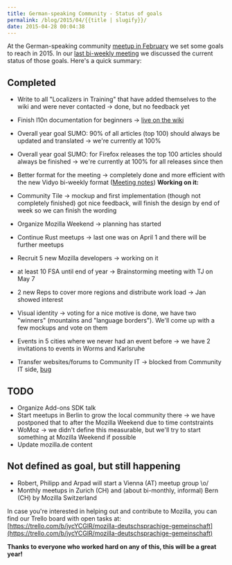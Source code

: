 ```yaml
---
title: German-speaking Community - Status of goals
permalink: /blog/2015/04/{{title | slugify}}/
date: 2015-04-28 00:04:38
---
```


At the German-speaking community [meetup in February](https://mkohler.dev/blog/2015/02/treffen-der-deutschsprachigen-mozilla-gemeinschaft-tag-1-(de-en)/) we set some goals to reach in 2015\. In our [last bi-weekly meeting](https://air.mozilla.org/german-speaking-community-bi-weekly-meeting-20150423/) we discussed the current status of those goals. Here's a quick summary:

<!-- excerpt -->

## Completed

*   Write to all "Localizers in Training" that have added themselves to the wiki and were never contacted -> done, but no feedback yet
*   Finish l10n documentation for beginners -> [live on the wiki](https://wiki.mozilla.org/L10n:Teams:de/Dokumentation)
*   Overall year goal SUMO: 90% of all articles (top 100) should always be updated and translated -> we're currently at 100%
*   Overall year goal SUMO: for Firefox releases the top 100 articles should always be finished -> we're currently at 100% for all releases since then
*   Better format for the meeting -> completely done and more efficient with the new Vidyo bi-weekly format ([Meeting notes](https://wiki.mozilla.org/De/Meetings))
**Working on it:**

*   Community Tile -> mockup and first implementation (though not completely finished) got nice feedback, will finish the design by end of week so we can finish the wording
*   Organize Mozilla Weekend -> planning has started
*   Continue Rust meetups -> last one was on April 1 and there will be further meetups
*   Recruit 5 new Mozilla developers -> working on it
*   at least 10 FSA until end of year -> Brainstorming meeting with TJ on May 7
*   2 new Reps to cover more regions and distribute work load -> Jan showed interest
*   Visual identity -> voting for a nice motive is done, we have two "winners" (mountains and "language borders"). We'll come up with a few mockups and vote on them
*   Events in 5 cities where we never had an event before -> we have 2 invitations to events in Worms and Karlsruhe
*   Transfer websites/forums to Community IT -> blocked from Community IT side, [bug](https://bugzilla.mozilla.org/show_bug.cgi?id=1119329)

## TODO

*   Organize Add-ons SDK talk
*   Start meetups in Berlin to grow the local community there -> we have postponed that to after the Mozilla Weekend due to time contstraints
*   WoMoz -> we didn't define this measurable, but we'll try to start something at Mozilla Weekend if possible
*   Update mozilla.de content

## Not defined as goal, but still happening

*   Robert, Philipp and Arpad will start a Vienna (AT) meetup group \o/
*   Monthly meetups in Zurich (CH) and (about bi-monthly, informal) Bern (CH) by Mozilla Switzerland

In case you're interested in helping out and contribute to Mozilla, you can find our Trello board with open tasks at: [https://trello.com/b/jycYCGlR/mozilla-deutschsprachige-gemeinschaft](https://trello.com/b/jycYCGlR/mozilla-deutschsprachige-gemeinschaft)

**Thanks to everyone who worked hard on any of this, this will be a great year!**
